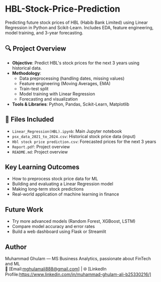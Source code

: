 # HBL-Stock-Price-Prediction
Predicting future stock prices of HBL (Habib Bank Limited) using Linear Regression in Python and Scikit-Learn. Includes EDA, feature engineering, model training, and 3-year forecasting.

## 🔍 Project Overview
- **Objective**: Predict HBL's stock prices for the next 3 years using historical data.
- **Methodology**:
  - Data preprocessing (handling dates, missing values)
  - Feature engineering (Moving Averages, EMA)
  - Train-test split
  - Model training with Linear Regression
  - Forecasting and visualization
- **Tools & Libraries**: Python, Pandas, Scikit-Learn, Matplotlib

## 📁 Files Included
- `Linear_Regression(HBL).ipynb`: Main Jupyter notebook
- `psx_data_2021_to_2024.csv`: Historical stock price data (input)
- `Hbl stock price prediction.csv`: Forecasted prices for the next 3 years
- `Report.pdf`: Project overview
- `README.md`: Project overview

##  Key Learning Outcomes
- How to preprocess stock price data for ML
- Building and evaluating a Linear Regression model
- Making long-term stock predictions
- Real-world application of machine learning in finance

## Future Work
- Try more advanced models (Random Forest, XGBoost, LSTM)
- Compare model accuracy and error rates
- Build a web dashboard using Flask or Streamlit

## Author
Muhammad Ghulam — MS Business Analytics, passionate about FinTech and ML  
📧 [Email:mghulamali888@gmail.com] | 🌐 [LinkedIn Profile:https://www.linkedin.com/in/muhammad-ghulam-ali-b25330216/] 
